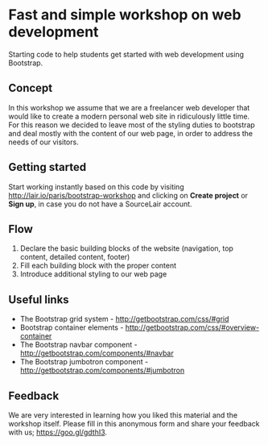 # Fast and simple workshop on web development

Starting code to help students get started with web development using Bootstrap.

## Concept

In this workshop we assume that we are a freelancer web developer that would like to create a modern personal web site in ridiculously little time. For this reason we decided to leave most of the styling duties to bootstrap and deal mostly with the content of our web page, in order to address the needs of our visitors.

## Getting started

Start working instantly based on this code by visiting http://lair.io/paris/bootstrap-workshop and clicking on **Create project** or **Sign up**, in case you do not have a SourceLair account.

## Flow

1. Declare the basic building blocks of the website (navigation, top content, detailed content, footer)
2. Fill each building block with the proper content
3. Introduce additional styling to our web page

## Useful links
- The Bootstrap grid system - http://getbootstrap.com/css/#grid
- Bootstrap container elements - http://getbootstrap.com/css/#overview-container
- The Bootstrap navbar component - http://getbootstrap.com/components/#navbar
- The Bootstrap jumbotron component - http://getbootstrap.com/components/#jumbotron

## Feedback

We are very interested in learning how you liked this material and the workshop itself. Please fill in this anonymous form and share your feedback with us; https://goo.gl/gdthI3.
